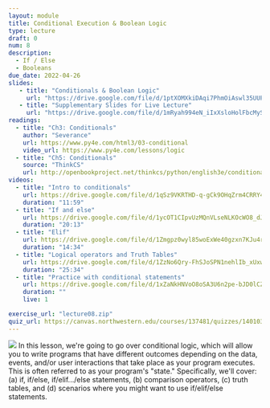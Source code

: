 ```yaml
---
layout: module
title: Conditional Execution & Boolean Logic
type: lecture
draft: 0
num: 8
description:
  - If / Else
  - Booleans
due_date: 2022-04-26
slides: 
   - title: "Conditionals & Boolean Logic"
     url: "https://drive.google.com/file/d/1ptXOMXkiDAqi7PhmOiAswl35UUPSPlV0/view?usp=sharing"
   - title: "Supplementary Slides for Live Lecture"
     url: "https://drive.google.com/file/d/1mRyah994eN_iIxXsloHolFbcMySBhYyK/view?usp=sharing"
readings:
  - title: "Ch3: Conditionals"
    author: "Severance"
    url: https://www.py4e.com/html3/03-conditional
    video_url: https://www.py4e.com/lessons/logic
  - title: "Ch5: Conditionals"
    source: "ThinkCS"
    url: http://openbookproject.net/thinkcs/python/english3e/conditionals.html
videos:
  - title: "Intro to conditionals"
    url: https://drive.google.com/file/d/1qSz9VKRTHD-q-gCk9OHqZrm4CRRY4eAu/view?usp=sharing
    duration: "11:59"
  - title: "If and else"
    url: https://drive.google.com/file/d/1ycOT1CIpvUzMQnVLseNLKOcWO8_dJ1hM/view?usp=sharing
    duration: "20:13"
  - title: "Elif"
    url: https://drive.google.com/file/d/1Zmgpz0wyl85woExWe40gzxn7KJu4r54Q/view?usp=sharing
    duration: "14:34"
  - title: "Logical operators and Truth Tables"
    url: https://drive.google.com/file/d/1ZzNo6Qry-FhSJoSPN1nehlIb_xUxwy-K/view?usp=sharing
    duration: "25:34"
  - title: "Practice with conditional statements"
    url: https://drive.google.com/file/d/1xZaNkHNVoO8oSA3U6n2pe-bJD0lCZIeg/view?usp=sharing
    duration: ""
    live: 1

exercise_url: "lecture08.zip"
quiz_url: https://canvas.northwestern.edu/courses/137481/quizzes/140103
---
```


<img class="module-image" src="/spring2022/assets/images/lectures/fork.jpg" /> In this lesson, we're going to go over conditional logic, which will allow you to write programs that have different outcomes depending on the data, events, and/or user interactions that take place as your program executes. This is often referred to as your program's "state." Specifically, we'll cover: (a) if, if/else, if/elif.../else statements, (b) comparison operators, (c) truth tables, and (d) scenarios where you might want to use if/elif/else statements.

